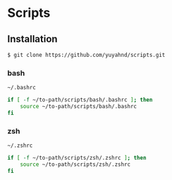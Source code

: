 # Scripts

## Installation

```bash
$ git clone https://github.com/yuyahnd/scripts.git
```

### bash
`~/.bashrc`
```bash title="~/.bashrc"
if [ -f ~/to-path/scripts/bash/.bashrc ]; then
    source ~/to-path/scripts/bash/.bashrc
fi
```

### zsh
`~/.zshrc`
```zsh title="~/.zshrc"
if [ -f ~/to-path/scripts/zsh/.zshrc ]; then
    source ~/to-path/scripts/zsh/.zshrc
fi
```
